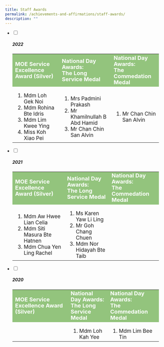 ```yaml
---
title: Staff Awards
permalink: /achievements-and-affirmations/staff-awards/
description: ""
---
```

<ul class="jekyllcodex_accordion">
		 <li>
    <input id="accordion1" type="checkbox" style="background-color: #ccc;">
		<label for="accordion1"><h5>2022</h5></label>
    <div>
			<table>
				<tbody style="font-size:17px">
					<tr style="line-height:20px; background-color:rgb(147,196,125); font-weight: bold; font-size:18px; color:white">
				<td>MOE Service Excellence Award (Silver)</td>
				<td>National Day Awards: <br>The Long Service Medal</td>
		    <td>National Day Awards: <br>The Commedation Medal</td>
				</tr>
  <tr>
    <td><ol>
			<li>Mdm Loh Gek Noi</li>
			<li>Mdm Rohina Bte Idris</li>
			<li>Mdm Lim Kwee Ying</li>
			<li>Miss Koh Xiao Pei</li></ol>
		</td>
    <td><ol>
			<li>Mrs Padmini Prakash</li>
			<li>Mr Khamilnullah B Abd Hamid</li>
			<li>Mr Chan Chin San Alvin</li></ol>
		</td>
		<td><ol>
			<li>Mr Chan Chin San Alvin</li></ol>
		</td>
  </tr>
		<tr></tr>
</tbody>
</table>
    </div>
	</li>
		 <li>
    <input id="accordion2" type="checkbox" style="background-color: #ccc;">
		<label for="accordion2"><h5>2021</h5></label>
    <div>
			<table>
	<tbody style="font-size:17px">
  <tr style="line-height:20px; background-color:rgb(147,196,125); font-weight: bold; font-size:18px; color:white">
    <td>MOE Service Excellence Award (Silver)</td>
    <td>National Day Awards: <br>The Long Service Medal</td>
		    <td>National Day Awards: <br>The Commedation Medal</td>
  </tr>
  <tr>
    <td><ol>
			<li>Mdm Aw Hwee Lian Celia</li>
			<li>Mdm Siti Masura Bte Hatnen</li>
			<li>Mdm Chua Yen Ling Rachel</li></ol>
		</td>
    <td><ol>
			<li>Ms Karen Yaw Li Ling</li>
			<li>Mr Goh Chang Chuen</li>
			<li>Mdm Nor Hidayah Bte Taib</li></ol>
		</td>
		<td>
		</td>
  </tr>
		<tr></tr>
</tbody>
</table>
    </div>
	</li>
	 <li>
    <input id="accordion3" type="checkbox" style="background-color: #ccc;">
		<label for="accordion3"><h5>2020</h5></label>
    <div>
			<table>
<tbody style="font-size:17px">
  <tr style="line-height:20px; background-color:rgb(147,196,125); font-weight: bold; font-size:18px; color:white">
    <td>MOE Service Excellence Award (Silver)</td>
    <td>National Day Awards: <br>The Long Service Medal</td>
		    <td>National Day Awards: <br>The Commedation Medal</td>
  </tr>
  <tr>
    <td>
		</td>
    <td><ol>
			<li>Mdm Loh Kah Yee</li></ol>
		</td>
		<td><ol>
			<li>Mdm Lim Bee Tin</li></ol>
		</td>
  </tr>
		<tr></tr>
</tbody>
</table>
    </div>
	</li>
</ul>